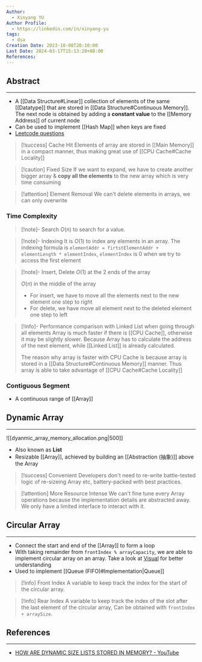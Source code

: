 ```yaml
---
Author:
  - Xinyang YU
Author Profile:
  - https://linkedin.com/in/xinyang-yu
tags:
  - dsa
Creation Date: 2023-10-08T20:10:00
Last Date: 2024-03-17T15:13:20+08:00
References: 
---
```

## Abstract
---
- A [[Data Structure#Linear]] collection of elements of the same [[Datatype]] that are stored in [[Data Structure#Continuous Memory]]. The next node is obtained by adding a **constant value** to the [[Memory Address]] of current node
- Can be used to implement [[Hash Map]] when keys are fixed
- [Leetcode questions](https://github.com/youngyangyang04/leetcode-master#%E6%95%B0%E7%BB%84)

>[!success] Cache Hit
> Elements of array are stored in [[Main Memory]] in a compact manner, thus making great use of [[CPU Cache#Cache Locality]]

>[!caution] Fixed Size
> If we want to expand, we have to create another bigger array & **copy all the elements** to the new array which is very time consuming 

>[!attention] Element Removal
> We can't delete elements in arrays, we can only overwrite

### Time Complexity 
>[!note]- Search
> $O(n)$ to search for a value.

>[!note]- Indexing
> It is $O(1)$  to index any elements in an array. The indexing formula is `elementAddr = firtstElementAddr + elementLength * elementIndex`, `elementIndex` is $0$ when we try to access the first element

>[!note]- Insert, Delete
> $O(1)$ at the 2 ends of the array
> 
> $O(n)$ in the middle of the array
> - For insert, we have to move all the elements next to the new element one step to right
> - For delete, we have move all element next to the deleted element one step to left

>[!info]- Performance comparison with Linked List when going through all elements
> Array is much faster if there is [[CPU Cache]], otherwise it may be slightly slower. Because Array has to calculate the address of the next element, while [[Linked List]] is already calculated.
> 
> The reason why array is faster with CPU Cache is because array is stored in a [[Data Structure#Continuous Memory]] manner. Thus array is able to take advantage of [[CPU Cache#Cache Locality]]

### Contiguous Segment
- A continuous range of [[Array]]


## Dynamic Array
---
![[dyanmic_array_memory_allocation.png|500]]
- Also known as **List**
- Resizable [[Array]], achieved by building an [[Abstraction (抽象)]] above the Array


>[!success] Convenient
> Developers don't need to re-write battle-tested logic of re-sizeing Array etc, battery-packed with best practices.

>[!attention] More Resource Intense
> We can't fine tune every Array operations because the implementation details are abstracted away. We only have a limited interface to interact with it.

## Circular Array
---
- Connect the start and end of the [[Array]] to form a loop
- With taking remainder from ``frontIndex % arrayCapacity``, we are able to implement circular array on an array. Take a look at [Visual](https://www.hello-algo.com/chapter_stack_and_queue/queue/#2) for better understanding
- Used to implement [[Queue (FIFO)#Implementation|Queue]]

>[!info] Front Index
> A variable to keep track the index for the start of the circular array.

>[!info] Rear Index
> A variable to keep track the index of the slot after the last element of the circular array, Can be obtained with `frontIndex + arraySize`.

## References
---
- [HOW ARE DYNAMIC SIZE LISTS STORED IN MEMORY? - YouTube](https://youtu.be/xFMXIgvlgcY?si=0DE9NobYKB97fFnc)